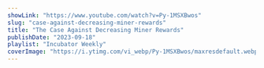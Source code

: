 ```yaml
---
showLink: "https://www.youtube.com/watch?v=Py-1MSXBwos"
slug: "case-against-decreasing-miner-rewards"
title: "The Case Against Decreasing Miner Rewards"
publishDate: "2023-09-18"
playlist: "Incubator Weekly"
coverImage: "https://i.ytimg.com/vi_webp/Py-1MSXBwos/maxresdefault.webp"
---
```

